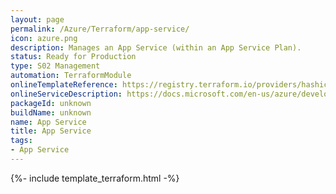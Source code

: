 ```yaml
---
layout: page
permalink: /Azure/Terraform/app-service/
icon: azure.png
description: Manages an App Service (within an App Service Plan).
status: Ready for Production
type: S02 Management
automation: TerraformModule
onlineTemplateReference: https://registry.terraform.io/providers/hashicorp/azurerm/latest/docs/resources/app_service
onlineServiceDescription: https://docs.microsoft.com/en-us/azure/developer/terraform/
packageId: unknown
buildName: unknown
name: App Service 
title: App Service
tags: 
- App Service
---
```


{%- include template_terraform.html -%}

